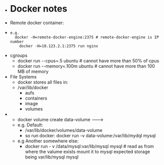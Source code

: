 - # Docker notes
- Remote docker container:
- ```
  e.g.
  	docker -H=remote-docker-engine:2375	# remote-docker-engine is IP number
      docker -H=10.123.2.1:2375 run nginx
  ```
- cgroups
	- docker run --cpus=.5 ubuntu                  # cannot have more than 50% of cpus
	- docker run --memory=.100m ubuntu      # cannot have more than 100 MB of memory
- File Systems
	- docker stores all files in:
	- /var/lib/docker
		- aufs
		- containers
		- image
		- volumes
-
	- docker volume create data-volume --->
	- e.g. Default:
		- /var/lib/docker/volumes/data-volume
		- so run docker: docker run -v data-volume:/var/lib/mydql mysql
	- e.g Another somewhere else:
		- docker run - v /data/mysql:var/lib/mysql mysql       # read as from where the valume exists mount it to mysql expected storage being var/lib/mysql mysql